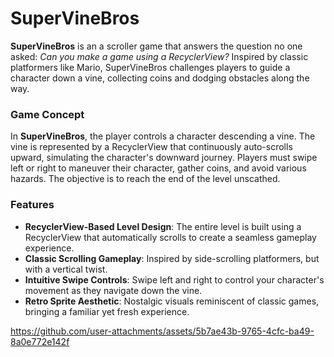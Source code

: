 # SuperVineBros

**SuperVineBros** is an a scroller game that answers the question no one asked: *Can you make a game using a RecyclerView?* 
Inspired by classic platformers like Mario, SuperVineBros challenges players to guide a character down a vine, collecting coins and dodging obstacles along the way.

### Game Concept
In **SuperVineBros**, the player controls a character descending a vine. The vine is represented by a RecyclerView that continuously auto-scrolls upward, 
simulating the character's downward journey. Players must swipe left or right to maneuver their character, gather coins, and avoid various hazards. 
The objective is to reach the end of the level unscathed.

### Features
- **RecyclerView-Based Level Design**: The entire level is built using a RecyclerView that automatically scrolls to create a seamless gameplay experience.
- **Classic Scrolling Gameplay**: Inspired by side-scrolling platformers, but with a vertical twist.
- **Intuitive Swipe Controls**: Swipe left and right to control your character's movement as they navigate down the vine.
- **Retro Sprite Aesthetic**: Nostalgic visuals reminiscent of classic games, bringing a familiar yet fresh experience.


https://github.com/user-attachments/assets/5b7ae43b-9765-4cfc-ba49-8a0e772e142f

